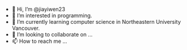 - 👋 Hi, I’m @jiayiwen23
- 👀 I’m interested in programming.
- 🌱 I’m currently learning computer science in Northeastern University Vancouver.
- 💞️ I’m looking to collaborate on ...
- 📫 How to reach me ...

<!---
jiayiwen23/jiayiwen23 is a ✨ special ✨ repository because its `README.md` (this file) appears on your GitHub profile.
You can click the Preview link to take a look at your changes.
--->

